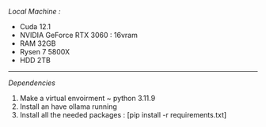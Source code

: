 *Local Machine :*
- Cuda 12.1
- NVIDIA GeForce RTX 3060 : 16vram
- RAM 32GB
- Rysen 7 5800X
- HDD 2TB
---
*Dependencies*
1.  Make a virtual envoirment ~ python 3.11.9 
2.  Install an have ollama running  
3.  Install all the needed packages :
    [pip install -r requirements.txt]
